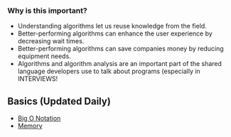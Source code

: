 ### Why is this important?
* Understanding algorithms let us reuse knowledge from the field.
* Better-performing algorithms can enhance the user experience by decreasing wait times.
* Better-performing algorithms can save companies money by reducing equipment needs.
* Algorithms and algorithm analysis are an important part of the shared language developers use to talk about programs (especially in INTERVIEWS!

## Basics (Updated Daily)
* [Big O Notation](https://github.com/MaryamMuchai/Data-Structures-Algorithms-Prep/blob/main/src/Big_O_Notation/bignotation.md)
* [Memory](https://github.com/MaryamMuchai/Data-Structures-Algorithms-Prep/blob/main/src/memory/Memory.md)

